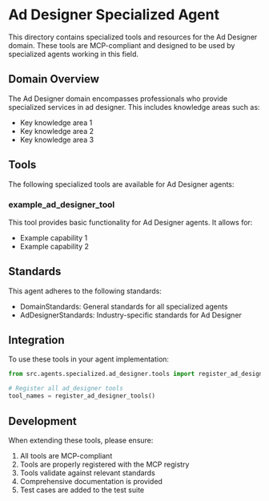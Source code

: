 # Ad Designer Specialized Agent

This directory contains specialized tools and resources for the Ad Designer domain. These tools are MCP-compliant and designed to be used by specialized agents working in this field.

## Domain Overview

The Ad Designer domain encompasses professionals who provide specialized services in ad designer. This includes knowledge areas such as:

- Key knowledge area 1
- Key knowledge area 2
- Key knowledge area 3

## Tools

The following specialized tools are available for Ad Designer agents:

### example_ad_designer_tool

This tool provides basic functionality for Ad Designer agents. It allows for:

- Example capability 1
- Example capability 2

## Standards

This agent adheres to the following standards:

- DomainStandards: General standards for all specialized agents
- AdDesignerStandards: Industry-specific standards for Ad Designer

## Integration

To use these tools in your agent implementation:

```python
from src.agents.specialized.ad_designer.tools import register_ad_designer_tools

# Register all ad_designer tools
tool_names = register_ad_designer_tools()
```

## Development

When extending these tools, please ensure:

1. All tools are MCP-compliant
2. Tools are properly registered with the MCP registry
3. Tools validate against relevant standards
4. Comprehensive documentation is provided
5. Test cases are added to the test suite

